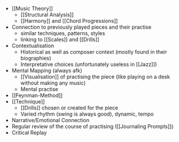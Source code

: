 - [[Music Theory]]
	- [[Structural Analysis]]
	- [[Harmony]] and [[Chord Progressions]]
- Connection to previously played pieces and their practise
	- similar techniques, patterns, styles
	- linking to [[Scales]] and [[Drills]]
- Contextualisation
	- Historical as well as composer context (mostly found in their biographies)
	- Interpretative choices (unfortunately useless in [[Jazz]])
- Mental Mapping (always afk)
	- [[Visualisation]] of practising the piece (like playing on a desk without making any music)
	- Mental practise
- [[Feynman-Method]]
- [[Technique]]
	- [[Drills]] chosen or created for the piece
	- Varied rhythm (swing is always good), dynamic, tempo
- Narrative/Emotional Connection
- Regular review of the course of practising ([[Journaling Prompts]])
- Critical Replay